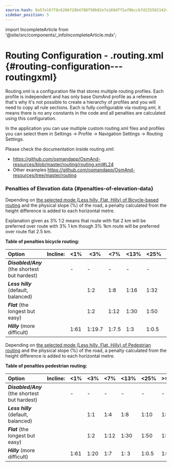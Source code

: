 ```yaml
---
source-hash: 9a57e167f8c6266f28b4788f50b92e7a169d7f2af0bccb7d225582142c315b68
sidebar_position: 5
---
```

import IncompleteArticle from '@site/src/components/_infoIncompleteArticle.mdx';

# Routing Configuration - .routing.xml {#routing-configuration---routingxml}

<IncompleteArticle/>

Routing.xml is a configuration file that stores multiple routing profiles. Each profile is independent and has only base OsmAnd profile as a reference that's why it's not possible to create a hierarchy of profiles and you will need to copy all rule sections. Each is fully configurable via routing.xml, it means there is no any constants in the code and all penalties are calculated using this configuration.

In the application you can use multiple custom routing.xml files and profiles you can select them in Settings -> Profile -> Navigation Settings -> Routing Settings.

Please check the documentation inside routing.xml:

- https://github.com/osmandapp/OsmAnd-resources/blob/master/routing/routing.xml#L24
- Other examples https://github.com/osmandapp/OsmAnd-resources/tree/master/routing

### Penalties of Elevation data {#penalties-of-elevation-data}

Depending on [the selected mode (Less hilly, Flat, Hilly) of Bicycle-based routing](../../user/navigation/routing/bicycle-based-routing.md) and the physical slope (%) of the road, a penalty calculated from the height difference is added to each horizontal metre.

Explanation given as 3% 1:2 means that route with flat 2 km will be preferred over route with 3% 1 km though 3% 1km route will be preferred over route flat 2.5 km.

**Table of penalties bicycle routing:**

| **Option** |**Incline:**| &lt;1% | &lt;3% | &lt;7% | &lt;13% | &lt;25% | &gt;=25% |**Decline:**| &lt;17% | &lt;35% | &lt;60% | &gt;=60% |
|:--------------------------------------------|:-----------|-----|------|-----|------|------|-------|:-----------|------|------|------|------------|
|**_Disabled/Any_** (the shortest but hardest)| | - | - | - | - | - | - | | - | - | - | - |
|**_Less hilly_** (default, balanced) | | | 1:2 | 1:8 | 1:16 | 1:32 | 1:48 | | 1:6.4| 1:25 | 1:25 | impossible |
|**_Flat_** (the longest but easy) | | | 1:2 | 1:12| 1:30 | 1:50 | 1:74 | | 1:6.4| 1:25 | 1:25 | impossible |
|**_Hilly_** (more difficult) | | 1:61|1:19.7|1:7.5| 1:3 | 1:0.5| 1:0.3 | | 1:6.4| 1:25 | 1:25 | impossible |

Depending on [the selected mode (Less hilly, Flat, Hilly) of Pedestrian routing](../../user/navigation/routing/pedestrian-routing.md) and the physical slope (%) of the road, a penalty calculated from the height difference is added to each horizontal metre.

**Table of penalties pedestrian routing:**

| **Option** | **Incline:** | &lt;1% | &lt;3% | &lt;7% | &lt;13% | &lt;25% | &gt;=25% | **Decline:** | &lt;9% | &lt;17% | &lt;35% | &lt;60% | &gt;=60% |
|:--------------------------------------------|:-------------|-----|-----|-----|------|------|-------|:-------------|-----|------|------|------|-------|
|**_Disabled/Any_** (the shortest but hardest)| | - | - | - | - | - | - | | - | - | - | - | - |
|**_Less hilly_** (default, balanced) | | | 1:1 | 1:4 | 1:8 | 1:10 | 1:15 | | 1:5 | 1:10 | 1:17 | 1:25 | 1:40 |
|**_Flat_** (the longest but easy) | | | 1:2 | 1:12| 1:30 | 1:50 | 1:74 | | 1:5 | 1:10 | 1:17 | 1:25 | 1:40 |
|**_Hilly_** (more difficult) | | 1:61| 1:20| 1:7 | 1: 3 | 1:0.5| 1:0.3 | | 1:5| 1:10 | 1:17 | 1:25 | 1:40 |